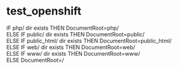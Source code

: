 # test_openshift
IF php/ dir exists THEN DocumentRoot=php/  
ELSE IF public/ dir exists THEN DocumentRoot=public/  
ELSE IF public_html/ dir exists THEN DocumentRoot=public_html/  
ELSE IF web/ dir exists THEN DocumentRoot=web/  
ELSE IF www/ dir exists THEN DocumentRoot=www/  
ELSE DocumentRoot=/ 
